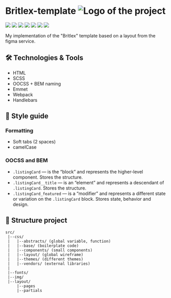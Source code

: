 
# Britlex-template <img src="./src/img/favicon/favicon.ico" alt="Logo of the project">

![](https://img.shields.io/badge/Code-HTML5-%23E34F26?style=flat&logo=html5)
![](https://img.shields.io/badge/Code-Scss-%23CC6699?style=flat&logo=sass)
![](https://img.shields.io/badge/Tools-Figma-%23F24E1E?style=flat&logo=figma)
![](https://img.shields.io/badge/Tools-npm-%23CB3837?style=flat&logo=npm)
![](https://img.shields.io/badge/Tools-nvm-%23339933?style=flat&logo=node.js)
![](https://img.shields.io/badge/Tools-webpack.js-%238DD6F9?style=flat&logo=webpack)
![](https://img.shields.io/badge/Tools-Handlebars.js-%23000000?style=flat&logo=handlebarsdotjs)

My implementation of the "Britlex" template based on a layout from the figma service.

## 🛠️ Technologies & Tools

* HTML
* SCSS
* OOCSS + BEM naming
* Emmet
* Webpack
* Handlebars

## 📖 Style guide

### Formatting

* Soft tabs (2 spaces)
* camelCase

### OOCSS and BEM

* `.listingCard` — is the “block” and represents the higher-level component. Stores the structure.
* `.listingCard__title` — is an “element” and represents a descendant of `.listingCard`. Stores the structure.
* `.listingCard_featured` — is a “modifier” and represents a different state or variation on the `.listingCard` block. Stores state, behavior and design.

## 📂 Structure project

```
src/
 |--css/
 |   |--abstracts/ (global variable, function)
 |   |--base/ (boilerplate code)
 |   |--components/ (small components)
 |   |--layout/ (global wireframe)
 |   |--themes/ (different themes)
 |   |--vendors/ (external libraries)
 |
 |--fonts/
 |--img/
 |--layout/
     |--pages
     |--partials
```